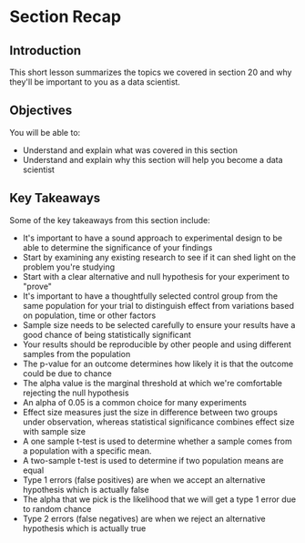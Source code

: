 
# Section Recap

## Introduction

This short lesson summarizes the topics we covered in section 20 and why they'll be important to you as a data scientist.

## Objectives
You will be able to:
* Understand and explain what was covered in this section
* Understand and explain why this section will help you become a data scientist

## Key Takeaways

Some of the key takeaways from this section include:
* It's important to have a sound approach to experimental design to be able to determine the significance of your findings
* Start by examining any existing research to see if it can shed light on the problem you're studying
* Start with a clear alternative and null hypothesis for your experiment to "prove"
* It's important to have a thoughtfully selected control group from the same population for your trial to distinguish effect from variations based on population, time or other factors
* Sample size needs to be selected carefully to ensure your results have a good chance of being statistically significant
* Your results should be reproducible by other people and using different samples from the population
* The p-value for an outcome determines how likely it is that the outcome could be due to chance
* The alpha value is the marginal threshold at which we're comfortable rejecting the null hypothesis
* An alpha of 0.05 is a common choice for many experiments
* Effect size measures just the size in difference between two groups under observation, whereas statistical significance combines effect size with sample size
* A one sample t-test is used to determine whether a sample comes from a population with a specific mean. 
* A two-sample t-test is used to determine if two population means are equal
* Type 1 errors (false positives) are when we accept an alternative hypothesis which is actually false
* The alpha that we pick is the likelihood that we will get a type 1 error due to random chance
* Type 2 errors (false negatives) are when we reject an alternative hypothesis which is actually true

